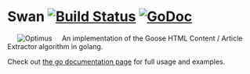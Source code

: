 # Swan [![Build Status](https://travis-ci.org/thatguystone/swan.svg)](https://travis-ci.org/thatguystone/swan) [![GoDoc](https://godoc.org/github.com/thatguystone/swan?status.svg)](https://godoc.org/github.com/thatguystone/swan)

<img src="https://github.com/thatguystone/swan/raw/master/logo.png" alt="Optimus" align="left" hspace="20" vspace="0" />

An implementation of the Goose HTML Content / Article Extractor algorithm in golang.

Check out [the go documentation page](https://godoc.org/github.com/thatguystone/swan) for full usage and examples.
